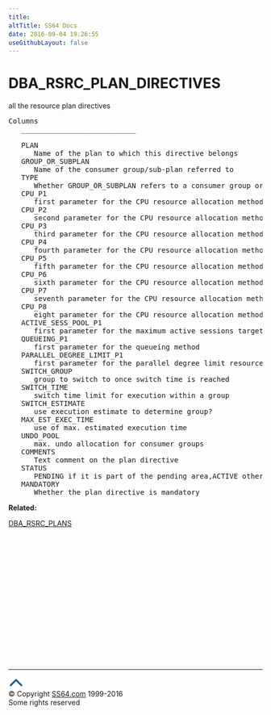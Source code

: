 ```yaml
---
title:
altTitle: SS64 Docs
date: 2016-09-04 19:26:55
useGithubLayout: false
---
```

<!-- #BeginLibraryItem "/Library/head_orad.lbi" --><!-- #EndLibraryItem --><h1>DBA_RSRC_PLAN_DIRECTIVES </h1><p> all the resource plan directives </p> 
 
<pre>Columns
   ___________________________
 
   PLAN
      Name of the plan to which this directive belongs
   GROUP_OR_SUBPLAN
      Name of the consumer group/sub-plan referred to
   TYPE
      Whether GROUP_OR_SUBPLAN refers to a consumer group or a plan
   CPU_P1
      first parameter for the CPU resource allocation method
   CPU_P2
      second parameter for the CPU resource allocation method
   CPU_P3
      third parameter for the CPU resource allocation method
   CPU_P4
      fourth parameter for the CPU resource allocation method
   CPU_P5
      fifth parameter for the CPU resource allocation method
   CPU_P6
      sixth parameter for the CPU resource allocation method
   CPU_P7
      seventh parameter for the CPU resource allocation method
   CPU_P8
      eight parameter for the CPU resource allocation method
   ACTIVE_SESS_POOL_P1
      first parameter for the maximum active sessions target resource allocationmethod
   QUEUEING_P1
      first parameter for the queueing method
   PARALLEL_DEGREE_LIMIT_P1
      first parameter for the parallel degree limit resource allocation method
   SWITCH_GROUP
      group to switch to once switch time is reached
   SWITCH_TIME
      switch time limit for execution within a group
   SWITCH_ESTIMATE
      use execution estimate to determine group?
   MAX_EST_EXEC_TIME
      use of max. estimated execution time
   UNDO_POOL
      max. undo allocation for consumer groups
   COMMENTS
      Text comment on the plan directive
   STATUS
      PENDING if it is part of the pending area,ACTIVE otherwise
   MANDATORY
      Whether the plan directive is mandatory</pre>
<p><b>Related:</b></p>
<p><a href="DBA_RSRC_PLANS.html">DBA_RSRC_PLANS</a></p><!-- #BeginLibraryItem "/Library/foot_orad.lbi" --><p><script async="" src="//pagead2.googlesyndication.com/pagead/js/adsbygoogle.js"></script>
<!-- oracle-footer -->
<ins class="adsbygoogle" style="display:inline-block;width:300px;height:250px" data-ad-client="ca-pub-6140977852749469" data-ad-slot="4275490898"></ins>
<script>
(adsbygoogle = window.adsbygoogle || []).push({});
</script></p>
<hr>
<div id="bl" class="footer"><a href="#"><img src="../images/top.png" width="30" height="22" alt="Back to the Top"></a></div>
<div id="br" class="footer, tagline">© Copyright <a href="http://ss64.com/">SS64.com</a> 1999-2016<br>
Some rights reserved</div>
<!-- #EndLibraryItem -->

